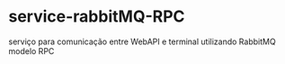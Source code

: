 # service-rabbitMQ-RPC
serviço para comunicação entre WebAPI e terminal utilizando RabbitMQ modelo RPC
